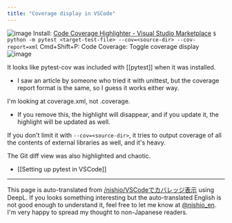 ```yaml
---
title: "Coverage display in VSCode"
---
```


![image](https://gyazo.com/35e8e3c2157682f333552cd16c84fb2a/thumb/1000)
Install: [Code Coverage Highlighter - Visual Studio Marketplace](https://marketplace.visualstudio.com/items?itemName=brainfit.vscode-coverage-highlighter)
`$ python -m pytest <target-test-file> --cov=<source-dir> --cov-report=xml`
Cmd+Shift+P: Code Coverage: Toggle coverage display
![image](https://gyazo.com/5de6b0ef98ef282cd81d67c0b9d601ba/thumb/1000)

It looks like pytest-cov was included with [[pytest]] when it was installed.
- I saw an article by someone who tried it with unittest, but the coverage report format is the same, so I guess it works either way.

I'm looking at coverage.xml, not .coverage.
- If you remove this, the highlight will disappear, and if you update it, the highlight will be updated as well.

If you don't limit it with `--cov=<source-dir>`, it tries to output coverage of all the contents of external libraries as well, and it's heavy.

The Git diff view was also highlighted and chaotic.

- [[Setting up pytest in VSCode]]

---
This page is auto-translated from [/nishio/VSCodeでカバレッジ表示](https://scrapbox.io/nishio/VSCodeでカバレッジ表示) using DeepL. If you looks something interesting but the auto-translated English is not good enough to understand it, feel free to let me know at [@nishio_en](https://twitter.com/nishio_en). I'm very happy to spread my thought to non-Japanese readers.